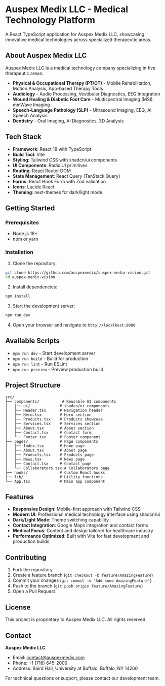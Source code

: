 # Auspex Medix LLC - Medical Technology Platform

A React TypeScript application for Auspex Medix LLC, showcasing innovative medical technologies across specialized therapeutic areas.

## About Auspex Medix LLC

Auspex Medix LLC is a medical technology company specializing in five therapeutic areas:
- **Physical & Occupational Therapy (PT/OT)** - Mobile Rehabilitation, Motion Analysis, App-based Therapy Tools
- **Audiology** - Audio Processing, Vestibular Diagnostics, EEG Integration
- **Wound Healing & Diabetic Foot Care** - Multispectral Imaging (MSI), mmWave Imaging
- **Speech-Language Pathology (SLP)** - Ultrasound Imaging, EEG, AI Speech Analysis
- **Dentistry** - Oral Imaging, AI Diagnostics, 3D Analysis

## Tech Stack

- **Framework**: React 18 with TypeScript
- **Build Tool**: Vite
- **Styling**: Tailwind CSS with shadcn/ui components
- **UI Components**: Radix UI primitives
- **Routing**: React Router DOM
- **State Management**: React Query (TanStack Query)
- **Forms**: React Hook Form with Zod validation
- **Icons**: Lucide React
- **Theming**: next-themes for dark/light mode

## Getting Started

### Prerequisites
- Node.js 18+ 
- npm or yarn

### Installation

1. Clone the repository:
```bash
git clone https://github.com/auspexmedix/auspex-medix-vision.git
cd auspex-medix-vision
```

2. Install dependencies:
```bash
npm install
```

3. Start the development server:
```bash
npm run dev
```

4. Open your browser and navigate to `http://localhost:8080`

## Available Scripts

- `npm run dev` - Start development server
- `npm run build` - Build for production
- `npm run lint` - Run ESLint
- `npm run preview` - Preview production build

## Project Structure

```
src/
├── components/          # Reusable UI components
│   ├── ui/             # shadcn/ui components
│   ├── Header.tsx      # Navigation header
│   ├── Hero.tsx        # Hero section
│   ├── Products.tsx    # Products showcase
│   ├── Services.tsx    # Services section
│   ├── About.tsx       # About section
│   ├── Contact.tsx     # Contact form
│   └── Footer.tsx      # Footer component
├── pages/              # Page components
│   ├── Index.tsx       # Home page
│   ├── About.tsx       # About page
│   ├── Products.tsx    # Products page
│   ├── News.tsx        # News page
│   ├── Contact.tsx     # Contact page
│   └── Collaborators.tsx # Collaborators page
├── hooks/              # Custom React hooks
├── lib/                # Utility functions
└── App.tsx             # Main app component
```

## Features

- **Responsive Design**: Mobile-first approach with Tailwind CSS
- **Modern UI**: Professional medical technology interface using shadcn/ui
- **Dark/Light Mode**: Theme switching capability
- **Contact Integration**: Google Maps integration and contact forms
- **Medical Focus**: Content and design tailored for healthcare industry
- **Performance Optimized**: Built with Vite for fast development and production builds

## Contributing

1. Fork the repository
2. Create a feature branch (`git checkout -b feature/AmazingFeature`)
3. Commit your changes (`git commit -m 'Add some AmazingFeature'`)
4. Push to the branch (`git push origin feature/AmazingFeature`)
5. Open a Pull Request

## License

This project is proprietary to Auspex Medix LLC. All rights reserved.

## Contact

**Auspex Medix LLC**
- Email: contact@auspexmedix.com
- Phone: +1 (716) 645-2000
- Address: Baird Hall, University at Buffalo, Buffalo, NY 14260

For technical questions or support, please contact our development team.
